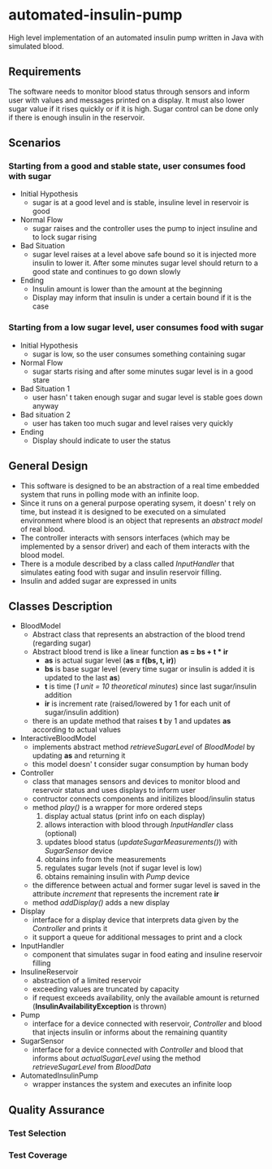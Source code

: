 # automated-insulin-pump
High level implementation of an automated insulin pump written in Java with simulated blood.
## Requirements
The software needs to monitor blood status through sensors and inform user with values and messages printed on a display.
It must also lower sugar value if it rises quickly or if it is high.
Sugar control can be done only if there is enough insulin in the reservoir.

## Scenarios
### Starting from a good and stable state, user consumes food with sugar
* Initial Hypothesis
	* sugar is at a good level and is stable, insuline level in reservoir is good
* Normal Flow
	* sugar raises and the controller uses the pump to inject insuline and to lock sugar rising
* Bad Situation
	* sugar level raises at a level above safe bound so it is injected more insulin to lower it. After some minutes sugar level should return to a good state and continues to go down slowly
* Ending
	* Insulin amount is lower than the amount at the beginning
	* Display may inform that insulin is under a certain bound if it is the case

### Starting from a low sugar level, user consumes food with sugar
* Initial Hypothesis
	* sugar is low, so the user consumes something containing sugar
* Normal Flow
	* sugar starts rising and after some minutes sugar level is in a good stare
* Bad Situation 1
	* user hasn' t taken enough sugar and sugar level is stable goes down anyway
* Bad situation 2
	* user has taken too much sugar and level raises very quickly
* Ending
	* Display should indicate to user the status

## General Design
* This software is designed to be an abstraction of a real time embedded system that runs in polling mode with an infinite loop.
* Since it runs on a general purpose operating sysem, it doesn' t rely on time, but instead it is designed to be executed on a simulated environment where blood is an object that represents an *abstract model* of real blood.
* The controller interacts with sensors interfaces (which may be implemented by a sensor driver) and each of them interacts with the blood model.
* There is a module described by a class called *InputHandler* that simulates eating food with sugar and insulin reservoir filling.
* Insulin and added sugar are expressed in units

## Classes Description
* BloodModel
	* Abstract class that represents an abstraction of the blood trend (regarding sugar)
	* Abstract blood trend is like a linear function **as = bs + t \* ir**
		* **as** is actual sugar level (**as = f(bs, t, ir)**)
		* **bs** is base sugar level (every time sugar or insulin is added it is updated to the last **as**)
		* **t** is time (*1 unit = 10 theoretical minutes*) since last sugar/insulin addition
		* **ir** is increment rate (raised/lowered by 1 for each unit of sugar/insulin addition)
	* there is an update method that raises **t** by 1 and updates **as** according to actual values
* InteractiveBloodModel
	* implements abstract method *retrieveSugarLevel* of *BloodModel* by updating **as** and returning it
	* this model doesn' t consider sugar consumption by human body 
* Controller
	* class that manages sensors and devices to monitor blood and reservoir status and uses displays to inform user
	* contructor connects components and initilizes blood/insulin status
	* method *play()* is a wrapper for more ordered steps
		1. display actual status (print info on each display)
		1. allows interaction with blood through *InputHandler* class (optional)
		1. updates blood status (*updateSugarMeasurements()*) with *SugarSensor* device
		1. obtains info from the measurements
		1. regulates sugar levels (not if sugar level is low)
		1. obtains remaining insulin with *Pump* device
	* the difference between actual and former sugar level is saved in the attribute *increment* that represents the increment rate **ir**
	* method *addDisplay()* adds a new display
* Display
	* interface for a display device that interprets data given by the *Controller* and prints it
	* it support a queue for additional messages to print and a clock
* InputHandler
	* component that simulates sugar in food eating and insuline reservoir filling
* InsulineReservoir
	* abstraction of a limited reservoir
	* exceeding values are truncated by capacity
	* if request exceeds availability, only the available amount is returned (**InsulinAvailabilityException** is thrown)
* Pump
	* interface for a device connected with reservoir, *Controller* and blood that injects insulin or informs about the remaining quantity
* SugarSensor
	*  interface for a device connected with *Controller* and blood that informs about *actualSugarLevel* using the method *retrieveSugarLevel* from *BloodData*
* AutomatedInsulinPump
	* wrapper instances the system and executes an infinite loop

## Quality Assurance
### Test Selection
### Test Coverage
